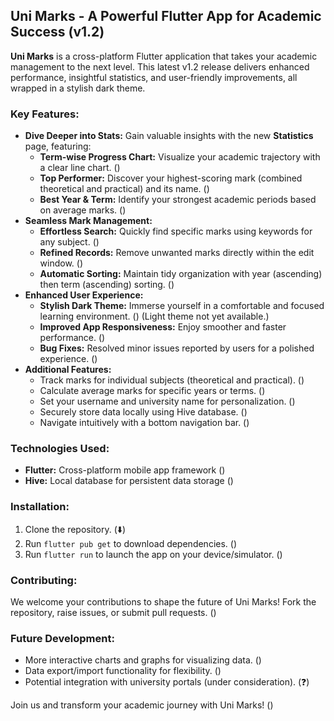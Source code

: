 ## Uni Marks - A Powerful Flutter App for Academic Success (v1.2)

**Uni Marks** is a cross-platform Flutter application that takes your academic management to the next level. This latest v1.2 release delivers enhanced performance, insightful statistics, and user-friendly improvements, all wrapped in a stylish dark theme.

### Key Features:

* **Dive Deeper into Stats:** Gain valuable insights with the new **Statistics** page, featuring:
    * **Term-wise Progress Chart:** Visualize your academic trajectory with a clear line chart. ()
    * **Top Performer:** Discover your highest-scoring mark (combined theoretical and practical) and its name. ()
    * **Best Year & Term:** Identify your strongest academic periods based on average marks. ()
* **Seamless Mark Management:**
    * **Effortless Search:** Quickly find specific marks using keywords for any subject. ()
    * **Refined Records:** Remove unwanted marks directly within the edit window. (️)
    * **Automatic Sorting:** Maintain tidy organization with year (ascending) then term (ascending) sorting. (️)
* **Enhanced User Experience:**
    * **Stylish Dark Theme:** Immerse yourself in a comfortable and focused learning environment. () (Light theme not yet available.)
    * **Improved App Responsiveness:** Enjoy smoother and faster performance. ()
    * **Bug Fixes:** Resolved minor issues reported by users for a polished experience. ()
* **Additional Features:**
    * Track marks for individual subjects (theoretical and practical). ()
    * Calculate average marks for specific years or terms. ()
    * Set your username and university name for personalization. ()
    * Securely store data locally using Hive database. (️)
    * Navigate intuitively with a bottom navigation bar. ()

### Technologies Used:

* **Flutter:** Cross-platform mobile app framework ()
* **Hive:** Local database for persistent data storage (️)

### Installation:

1. Clone the repository. (⬇️)
2. Run `flutter pub get` to download dependencies. ()
3. Run `flutter run` to launch the app on your device/simulator. ()

### Contributing:

We welcome your contributions to shape the future of Uni Marks! Fork the repository, raise issues, or submit pull requests. ()

### Future Development:

* More interactive charts and graphs for visualizing data. ()
* Data export/import functionality for flexibility. ()
* Potential integration with university portals (under consideration). (❓)

Join us and transform your academic journey with Uni Marks! ()
